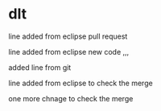# dlt



line added from eclipse
pull request 

line added from eclipse new code ,,,

added line from git


line added from eclipse to check the merge

one more chnage to check the merge

